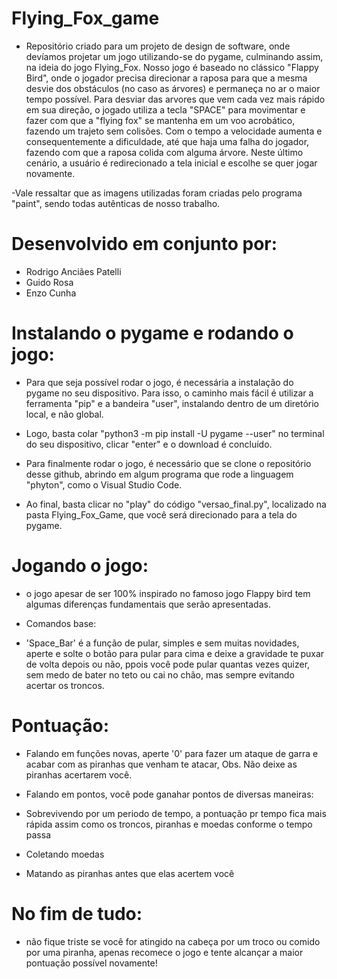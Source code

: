 # Flying_Fox_game
- Repositório criado para um projeto de design de software, onde devíamos projetar um jogo utilizando-se do pygame, culminando assim, na ideia do jogo Flying_Fox. Nosso jogo é baseado no clássico "Flappy Bird", onde o jogador precisa direcionar a raposa para que a mesma desvie dos obstáculos (no caso as árvores) e permaneça no ar o maior tempo possível. Para desviar das arvores que vem cada vez mais rápido em sua direção, o jogado utiliza a tecla "SPACE" para movimentar e fazer com que a "flying fox" se mantenha em um voo acrobático, fazendo um trajeto sem colisões. Com o tempo a velocidade aumenta e consequentemente a dificuldade, até que haja uma falha do jogador, fazendo com que a raposa colida com alguma árvore. Neste último cenário, a usuário é redirecionado a tela inicial e escolhe se quer jogar novamente.

-Vale ressaltar que as imagens utilizadas foram criadas pelo programa "paint", sendo todas autênticas de nosso trabalho.

# Desenvolvido em conjunto por:
- Rodrigo Anciães Patelli
- Guido Rosa
- Enzo Cunha

# Instalando o pygame e rodando o jogo:
- Para que seja possível rodar o jogo, é necessária a instalação do pygame no seu dispositivo. Para isso, o caminho mais fácil é utilizar a ferramenta "pip" e a bandeira "user", instalando dentro de um diretório local, e não global.

- Logo, basta colar "python3 -m pip install -U pygame --user" no terminal do seu dispositivo, clicar "enter" e o download é concluído.

- Para finalmente rodar o jogo, é necessário que se clone o repositório desse github, abrindo em algum programa que rode a linguagem "phyton", como o Visual Studio Code.
- Ao final, basta clicar no "play" do código "versao_final.py", localizado na pasta Flying_Fox_Game, que você será direcionado para a tela do pygame.

# Jogando o jogo:
- o jogo apesar de ser 100% inspirado no famoso jogo Flappy bird tem algumas diferenças fundamentais que serão apresentadas.

- Comandos base:

- 'Space_Bar' é a função de pular, simples e sem muitas novidades, aperte e solte o botão para pular para cima e deixe a gravidade te puxar de volta depois ou não, ppois você pode pular quantas vezes quizer, sem medo de bater no teto ou cai no chão, mas sempre evitando acertar os troncos.


# Pontuação:

- Falando em funções novas, aperte '0' para fazer um ataque de garra e acabar com as piranhas que venham te atacar, Obs. Não deixe as piranhas acertarem você.

- Falando em pontos, você pode ganahar pontos de diversas maneiras:

- Sobrevivendo por um periodo de tempo, a pontuação pr tempo fica mais rápida assim como os troncos, piranhas e moedas conforme o tempo passa

- Coletando moedas

- Matando as piranhas antes que elas acertem você

# No fim de tudo:

- não fique triste se você for atingido na cabeça por um troco ou comido por uma piranha, apenas recomece o jogo e tente alcançar a maior pontuação possível novamente!
